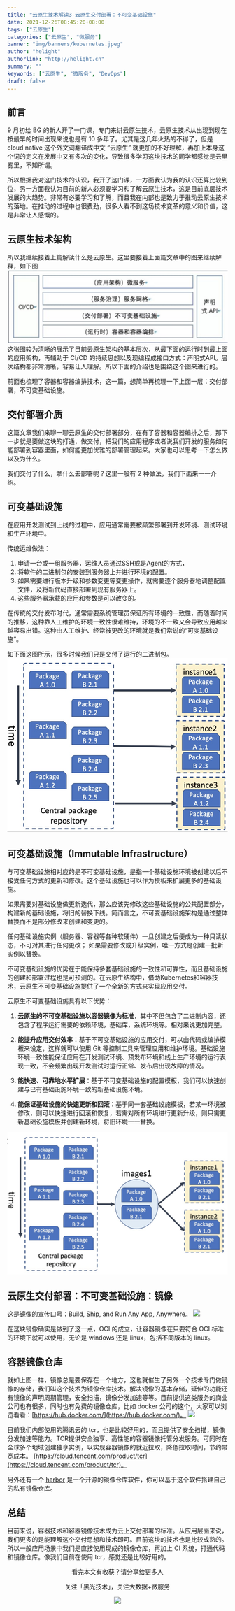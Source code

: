 ```yaml
---
title: "云原生技术解读3-云原生交付部署：不可变基础设施"
date: 2021-12-26T08:45:20+08:00
tags: ["云原生"]
categories: ["云原生", "微服务"]
banner: "img/banners/kubernetes.jpeg"
author: "helight"
authorlink: "http://helight.cn"
summary: ""
keywords: ["云原生", "微服务", "DevOps"]
draft: false
---
```


## 前言
9 月初给 BG 的新人开了一门课，专门来讲云原生技术，云原生技术从出现到现在按最早的时间出现来说也是有 10 多年了。尤其是这几年火热的不得了，但是 cloud native 这个外文词翻译成中文 “云原生” 就更加的不好理解，再加上本身这个词的定义在发展中又有多次的变化，导致很多学习这块技术的同学都感觉是云里雾里，不知所谓。

所以根据我对这门技术的认识，我开了这门课，一方面我认为我的认识还算比较到位，另一方面我认为目前的新人必须要学习和了解云原生技术，这是目前底层技术发展的大趋势。非常有必要学习和了解，而且我在内部也是致力于推动云原生技术的落地。在推动的过程中也很费劲，很多人看不到这场技术变革的意义和价值，这是非常让人感慨的。

## 云原生技术架构
所以我继续接着上篇解读什么是云原生。这里要接着上面篇文章中的图来继续解释，如下图
![](imgs/4.jpg)
这张图较为清晰的展示了目前云原生架构的基本层次，从最下面的运行时到最上面的应用架构，再辅助于 CI/CD 的持续思想以及现编程成接口方式：声明式API。层次结构都非常清晰，容易让人理解。所以下面的介绍也是围绕这个图来进行的。

前面也梳理了容器和容器编排技术，这一篇，想简单再梳理一下上面一层：交付部署，不可变基础设施。

## 交付部署介质
这篇文章我们来聊一聊云原生的交付部署部分，在有了容器和容器编排之后，那下一步就是要做这块的打通，做交付，把我们的应用程序或者说我们开发的服务如何能部署到容器里面，如何能更加优雅的部署管理起来。大家也可以思考一下怎么做以及为什么。

我们交付了什么，拿什么去部署呢？这里一般有 2 种做法，我们下面来一一介绍。

## 可变基础设施
在应用开发测试到上线的过程中，应用通常需要被频繁部署到开发环境、测试环境和生产环境中。

传统运维做法：
1. 申请一台或一组服务器，运维人员通过SSH或是Agent的方式，
1. 将软件的二进制包的安装到服务器上并进行环境的配置。
1. 如果需要进行版本升级和参数变更等变更操作，就需要逐个服务器地调整配置文件，及将新代码直接部署到现有服务器上。
1. 这些服务器承载的应用和参数是可以改变的。

在传统的交付发布时代，通常需要系统管理员保证所有环境的一致性，而随着时间的推移，这种靠人工维护的环境一致性很难维持，环境的不一致又会导致应用越来越容易出错。这种由人工维护、经常被更改的环境就是我们常说的“可变基础设施”。

如下面这图所示，很多时候我们只是交付了运行的二进制包。
![](imgs/1.jpg)

## 可变基础设施（Immutable Infrastructure）
与可变基础设施相对应的是不可变基础设施，是指一个基础设施环境被创建以后不接受任何方式的更新和修改。这个基础设施也可以作为模板来扩展更多的基础设施。

如果需要对基础设施做更新迭代，那么应该先修改这些基础设施的公共配置部分，构建新的基础设施，将旧的替换下线。简而言之，不可变基础设施架构是通过整体替换而不是部分修改来创建和变更的。

任何基础设施实例（服务器、容器等各种软硬件）一旦创建之后便成为一种只读状态，不可对其进行任何更改；
如果需要修改或升级实例，唯一方式是创建一批新实例以替换。

不可变基础设施的优势在于能保持多套基础设施的一致性和可靠性，而且基础设施的创建和部署过程也是可预测的。在云原生结构中，借助Kubernetes和容器技术，云原生不可变基础设施提供了一个全新的方式来实现应用交付。

云原生不可变基础设施具有以下优势：

1. **云原生的不可变基础设施以容器镜像为标准**，其中不但包含了二进制内容，还包含了程序运行需要的依赖环境，基础库，系统环境等。相对来说更加完整。

1. **能提升应用交付效率**：基于不可变基础设施的应用交付，可以由代码或编排模板来设定，这样就可以使用 Git 等控制工具来管理应用和维护环境。基础设施环境一致性能保证应用在开发测试环境、预发布环境和线上生产环境的运行表现一致，不会频繁出现开发测试时运行正常、发布后出现故障的情况。

1. **能快速、可靠地水平扩展**：基于不可变基础设施的配置模板，我们可以快速创建与已有基础设施环境一致的新基础设施环境。

1. **能保证基础设施的快速更新和回滚**：基于同一套基础设施模板，若某一环境被修改，则可以快速进行回滚和恢复，若需对所有环境进行更新升级，则只需更新基础设施模板并创建新环境，将旧环境一一替换。

![](imgs/2.jpg)

## 云原生交付部署：不可变基础设施：镜像
这是镜像的宣传口号：Build, Ship, and Run Any App, Anywhere。
![](blog/2021/cloud-native3/imgs/6.png)

在这块镜像确实是做到了这一点，OCI 的成立，让容器镜像在只要符合 OCI 标准的环境下就可以使用，无论是 windows 还是 linux，包括不同版本的 linux。

## 容器镜像仓库
就如上图一样，镜像总是要保存在一个地方，这也就催生了另外一个技术专门做镜像的存储，我们叫这个技术为镜像仓库技术。解决镜像的基本存储，延伸的功能还有镜像的声明周期管理，安全扫描，镜像分发加速等等。目前提供这类服务的商业公司也有很多，同时也有免费的镜像仓库，比如 docker 公司的这个，大家可以浏览看看：[https://hub.docker.com/](https://hub.docker.com/)。
![](blog/2021/cloud-native3/imgs/3.png)

目前我们内部使用的腾讯云的 tcr，也是比较好用的，而且提供了安全扫描，镜像分发加速等能力。TCR提供安全独享、高性能的容器镜像托管分发服务。可同时在全球多个地域创建独享实例，以实现容器镜像的就近拉取，降低拉取时间，节约带宽成本。
[https://cloud.tencent.com/product/tcr](https://cloud.tencent.com/product/tcr)。

另外还有一个 [harbor](https://github.com/goharbor/harbor) 是一个开源的镜像仓库软件，你可以基于这个软件搭建自己的私有镜像仓库。

## 总结
目前来说，容器技术和容器镜像技术成为云上交付部署的标准。从应用层面来说，我们更多的是能理解这个交付思想和技术即可。目前这块的技术也是比较成熟的。所以一般应用场景中我们是直接使用现成的镜像仓库，再加上 CI 系统，打通代码和镜像仓库。像我们目前在使用 tcr，感觉还是比较好用的。

<center>
看完本文有收获？请分享给更多人

关注「黑光技术」，关注大数据+微服务

![](/img/qrcode_helight_tech.jpg)

</center>